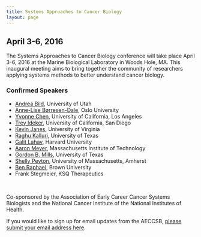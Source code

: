 ```yaml
---
title: Systems Approaches to Cancer Biology
layout: page
---
```

## April 3-6, 2016

The Systems Approaches to Cancer Biology conference will take place April 3-6, 2016 at the Marine Biological Laboratory in Woods Hole, MA. This inaugural meeting aims to bring together the community of researchers applying systems methods to better understand cancer biology.

### Confirmed Speakers

  * [Andrea Bild](http://pharmacy.utah.edu/pharmtox/faculty/bild.htm), University of Utah
  * [Anne-Lise Børresen-Dale](http://ous-research.no/borresen/), Oslo University
  * [Yvonne Chen](http://yvchen.bol.ucla.edu), University of California, Los Angeles
  * [Trey Ideker](http://healthsciences.ucsd.edu/som/medicine/research/labs/ideker/Pages/default.aspx), University of California, San Diego
  * [Kevin Janes](http://bme.virginia.edu/janes/index.html), University of Virginia
  * [Raghu Kalluri](http://www.raghukalluri.com), University of Texas
  * [Galit Lahav](http://lahav.med.harvard.edu), Harvard University
  * [Aaron Meyer](http://asmlab.org), Massachusetts Institute of Technology
  * [Gordon B. Mills](http://faculty.mdanderson.org/Gordon_Mills/), University of Texas
  * [Shelly Peyton](http://www.peytonlab.org), University of Massachusetts, Amherst
  * [Ben Raphael](http://compbio.cs.brown.edu/), Brown University
  * Frank Stegmeier, KSQ Therapeutics

&nbsp;

Co-sponsored by the Association of Early Career Cancer Systems Biologists and the National Cancer Institute of the National Institutes of Health.

If you would like to sign up for email updates from the AECCSB, <a href="https://docs.google.com/forms/d/12zzAxY4Qw2NipXvXqPnSMdFcT4C90xb_LiPsNehCLig/viewform" target="_blank">please submit your email address here</a>.
